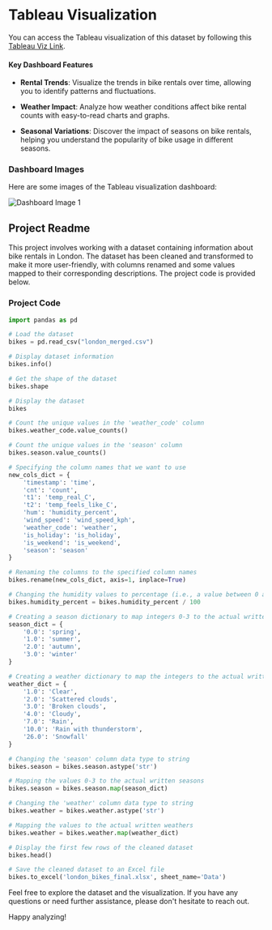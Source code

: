 # Tableau Visualization

You can access the Tableau visualization of this dataset by following this [Tableau Viz Link](<https://public.tableau.com/app/profile/darpan.choudhary/viz/LondonBikeRide_Dashboard/Dashboard1?publish=yes>).

#### Key Dashboard Features

- **Rental Trends**: Visualize the trends in bike rentals over time, allowing you to identify patterns and fluctuations.

- **Weather Impact**: Analyze how weather conditions affect bike rental counts with easy-to-read charts and graphs.

- **Seasonal Variations**: Discover the impact of seasons on bike rentals, helping you understand the popularity of bike usage in different seasons.

### Dashboard Images

Here are some images of the Tableau visualization dashboard:

![Dashboard Image 1](</Users/darpanchoudhary128/Desktop/DataAnalytics_Projects/LondonBikes/Screenshot 2023-10-21 at 5.59.49 PM.png>)

## Project Readme

This project involves working with a dataset containing information about bike rentals in London. The dataset has been cleaned and transformed to make it more user-friendly, with columns renamed and some values mapped to their corresponding descriptions. The project code is provided below. 

### Project Code

```python
import pandas as pd

# Load the dataset
bikes = pd.read_csv("london_merged.csv")

# Display dataset information
bikes.info()

# Get the shape of the dataset
bikes.shape

# Display the dataset
bikes

# Count the unique values in the 'weather_code' column
bikes.weather_code.value_counts()

# Count the unique values in the 'season' column
bikes.season.value_counts()

# Specifying the column names that we want to use
new_cols_dict = {
    'timestamp': 'time',
    'cnt': 'count',
    't1': 'temp_real_C',
    't2': 'temp_feels_like_C',
    'hum': 'humidity_percent',
    'wind_speed': 'wind_speed_kph',
    'weather_code': 'weather',
    'is_holiday': 'is_holiday',
    'is_weekend': 'is_weekend',
    'season': 'season'
}

# Renaming the columns to the specified column names
bikes.rename(new_cols_dict, axis=1, inplace=True)

# Changing the humidity values to percentage (i.e., a value between 0 and 1)
bikes.humidity_percent = bikes.humidity_percent / 100

# Creating a season dictionary to map integers 0-3 to the actual written values
season_dict = {
    '0.0': 'spring',
    '1.0': 'summer',
    '2.0': 'autumn',
    '3.0': 'winter'
}

# Creating a weather dictionary to map the integers to the actual written values
weather_dict = {
    '1.0': 'Clear',
    '2.0': 'Scattered clouds',
    '3.0': 'Broken clouds',
    '4.0': 'Cloudy',
    '7.0': 'Rain',
    '10.0': 'Rain with thunderstorm',
    '26.0': 'Snowfall'
}

# Changing the 'season' column data type to string
bikes.season = bikes.season.astype('str')

# Mapping the values 0-3 to the actual written seasons
bikes.season = bikes.season.map(season_dict)

# Changing the 'weather' column data type to string
bikes.weather = bikes.weather.astype('str')

# Mapping the values to the actual written weathers
bikes.weather = bikes.weather.map(weather_dict)

# Display the first few rows of the cleaned dataset
bikes.head()

# Save the cleaned dataset to an Excel file
bikes.to_excel('london_bikes_final.xlsx', sheet_name='Data')
```


Feel free to explore the dataset and the visualization. If you have any questions or need further assistance, please don't hesitate to reach out.

Happy analyzing!